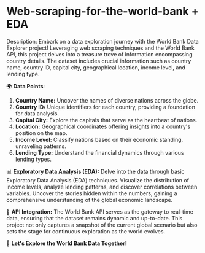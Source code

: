 # Web-scraping-for-the-world-bank + EDA

Description:
Embark on a data exploration journey with the World Bank Data Explorer project! Leveraging web scraping techniques and the World Bank API, this project delves into a treasure trove of information encompassing country details. The dataset includes crucial information such as country name, country ID, capital city, geographical location, income level, and lending type.

🌍 **Data Points**:
1. **Country Name:** Uncover the names of diverse nations across the globe.
2. **Country ID:** Unique identifiers for each country, providing a foundation for data analysis.
3. **Capital City:** Explore the capitals that serve as the heartbeat of nations.
4. **Location:** Geographical coordinates offering insights into a country's position on the map.
5. **Income Level:** Classify nations based on their economic standing, unraveling patterns.
6. **Lending Type:** Understand the financial dynamics through various lending types.

📊 **Exploratory Data Analysis (EDA):**
Delve into the data through basic Exploratory Data Analysis (EDA) techniques. Visualize the distribution of income levels, analyze lending patterns, and discover correlations between variables. Uncover the stories hidden within the numbers, gaining a comprehensive understanding of the global economic landscape.

🔗 **API Integration:**
The World Bank API serves as the gateway to real-time data, ensuring that the dataset remains dynamic and up-to-date. This project not only captures a snapshot of the current global scenario but also sets the stage for continuous exploration as the world evolves.

🚀 **Let's Explore the World Bank Data Together!**

